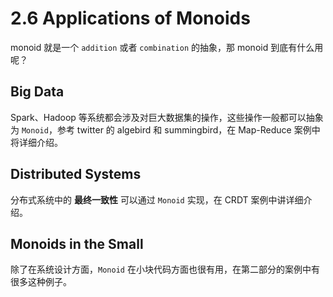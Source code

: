 # 2.6 Applications of Monoids

monoid 就是一个 `addition` 或者 `combination` 的抽象，那 monoid 到底有什么用呢？

## Big Data

Spark、Hadoop 等系统都会涉及对巨大数据集的操作，这些操作一般都可以抽象为 `Monoid`，参考 twitter 的 algebird 和 summingbird，在 Map-Reduce 案例中将详细介绍。

## Distributed Systems

分布式系统中的 **最终一致性** 可以通过 `Monoid` 实现，在 CRDT 案例中讲详细介绍。

## Monoids in the Small

除了在系统设计方面，`Monoid` 在小块代码方面也很有用，在第二部分的案例中有很多这种例子。
